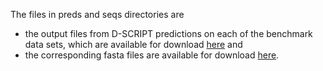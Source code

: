 The files in preds and seqs directories are
- the output files from D-SCRIPT predictions on each of the benchmark data sets, which are available for download [here](http://cb.csail.mit.edu/cb/dscript/data/Benchmark_Predictions/) and
- the corresponding fasta files are available for download [here](https://github.com/samsledje/D-SCRIPT/tree/main/data/seqs).
